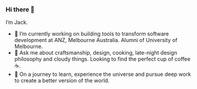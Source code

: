 ### Hi there 👋

I’m Jack.

- 🔭 I’m currently working on building tools to transform software development at ANZ, Melbourne Australia. Alumni of University of Melbourne.
- 💬 Ask me about craftsmanship, design, cooking, late-night design philosophy and cloudy things. Looking to find the perfect cup of coffee☕.
- 🌱 On a journey to learn, experience the universe and pursue deep work to create a better version of the world.





<!--
**cuminandpaprika/cuminandpaprika** is a ✨ _special_ ✨ repository because its `README.md` (this file) appears on your GitHub profile.

Here are some ideas to get you started:

- 🔭 I’m currently working on ...
- 🌱 I’m currently learning ...
- 👯 I’m looking to collaborate on ...
- 🤔 I’m looking for help with ...
- 💬 Ask me about ...
- 📫 How to reach me: ...
- 😄 Pronouns: ...
- ⚡ Fun fact: ...
-->
